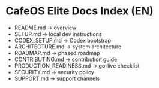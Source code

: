 # CafeOS Elite Docs Index (EN)

- README.md → overview  
- SETUP.md → local dev instructions  
- CODEX_SETUP.md → Codex bootstrap  
- ARCHITECTURE.md → system architecture  
- ROADMAP.md → phased roadmap  
- CONTRIBUTING.md → contribution guide  
- PRODUCTION_READINESS.md → go-live checklist  
- SECURITY.md → security policy  
- SUPPORT.md → support channels
